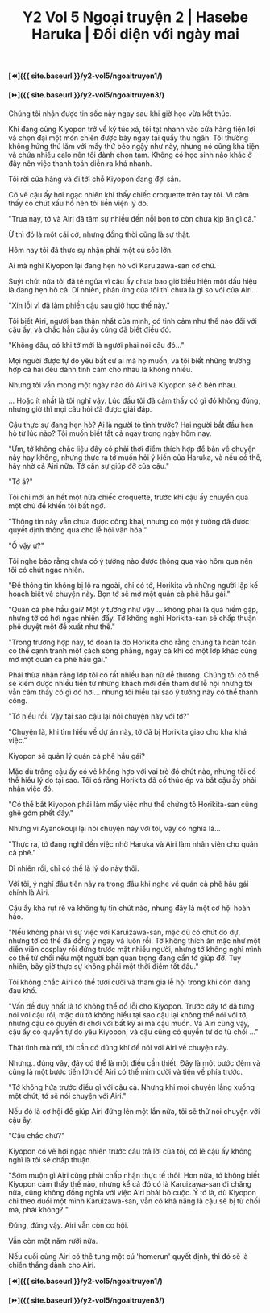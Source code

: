 ﻿---
layout: post
title: Y2 Vol 5 Ngoại truyện 2 | Hasebe Haruka | Đối diện với ngày mai
permalink: /y2-vol5/ngoaitruyen2/
---

**[⏪]({{ site.baseurl }}/y2-vol5/ngoaitruyen1/)**

**[⏩]({{ site.baseurl }}/y2-vol5/ngoaitruyen3/)**

Chúng tôi nhận được tin sốc này ngay sau khi giờ học vừa kết thúc.

Khi đang cùng Kiyopon trở về ký túc xá, tôi tạt nhanh vào cửa hàng tiện lợi và chọn đại một món chiên được bày ngay tại quầy thu ngân. Tôi thường không hứng thú lắm với mấy thứ béo ngậy như này, nhưng nó cũng khá tiện và chứa nhiều calo nên tôi đành chọn tạm. Không có học sinh nào khác ở đây nên việc thanh toán diễn ra khá nhanh.

Tôi rời cửa hàng và đi tới chỗ Kiyopon đang đợi sẵn.

Có vẻ cậu ấy hơi ngạc nhiên khi thấy chiếc croquette trên tay tôi. Vì cảm thấy có chút xấu hổ nên tôi liền viện lý do.

"Trưa nay, tớ và Airi đã tâm sự nhiều đến nỗi bọn tớ còn chưa kịp ăn gì cả."

Ừ thì đó là một cái cớ, nhưng đồng thời cũng là sự thật.

Hôm nay tôi đã thực sự nhận phải một cú sốc lớn.

Ai mà nghĩ Kiyopon lại đang hẹn hò với Karuizawa-san cơ chứ.

Suýt chút nữa tôi đã té ngửa vì cậu ấy chưa bao giờ biểu hiện một dấu hiệu là đang hẹn hò cả. Dĩ nhiên, phản ứng của tôi thì chưa là gì so với của Airi.

"Xin lỗi vì đã làm phiền cậu sau giờ học thế này."

Tôi biết Airi, người bạn thân nhất của mình, có tình cảm như thế nào đối với cậu ấy, và chắc hẳn cậu ấy cũng đã biết điều đó.

"Không đâu, có khi tớ mới là người phải nói câu đó..."

Mọi người được tự do yêu bất cứ ai mà họ muốn, và tôi biết những trường hợp cả hai đều dành tình cảm cho nhau là không nhiều.

Nhưng tôi vẫn mong một ngày nào đó Airi và Kiyopon sẽ ở bên nhau.

... Hoặc ít nhất là tôi nghĩ vậy. Lúc đầu tôi đã cảm thấy có gì đó không đúng, nhưng giờ thì mọi câu hỏi đã được giải đáp.

Cậu thực sự đang hẹn hò? Ai là người tỏ tình trước? Hai người bắt đầu hẹn hò từ lúc nào? Tôi muốn biết tất cả ngay trong ngày hôm nay.

"Ừm, tớ không chắc liệu đây có phải thời điểm thích hợp để bàn về chuyện này hay không, nhưng thực ra tớ muốn hỏi ý kiến của Haruka, và nếu có thể, hãy nhờ cả Airi nữa. Tớ cần sự giúp đỡ của cậu."

"Tớ á?"

Tôi chỉ mới ăn hết một nửa chiếc croquette, trước khi cậu ấy chuyển qua một chủ đề khiến tôi bất ngờ.

"Thông tin này vẫn chưa được công khai, nhưng có một ý tưởng đã được quyết định thông qua cho lễ hội văn hóa."

"Ồ vậy ư?"

Tôi nghe bảo rằng chưa có ý tưởng nào được thông qua vào hôm qua nên tôi có chút ngạc nhiên.

"Để thông tin không bị lộ ra ngoài, chỉ có tớ, Horikita và những người lập kế hoạch biết về chuyện này. Bọn tớ sẽ mở một quán cà phê hầu gái."

"Quán cà phê hầu gái? Một ý tưởng như vậy ... không phải là quá hiếm gặp, nhưng tớ có hơi ngạc nhiên đấy. Tớ không nghĩ Horikita-san sẽ chấp thuận phê duyệt một đề xuất như thế."

"Trong trường hợp này, tớ đoán là do Horikita cho rằng chúng ta hoàn toàn có thể cạnh tranh một cách sòng phẳng, ngay cả khi có một lớp khác cũng mở một quán cà phê hầu gái."

Phải thừa nhận rằng lớp tôi có rất nhiều bạn nữ dễ thương. Chúng tôi có thể sẽ kiếm được nhiều tiền từ những khách mời đến tham dự lễ hội nhưng tôi vẫn cảm thấy có gì đó hơi... nhưng tôi hiểu tại sao ý tưởng này có thể thành công.

"Tớ hiểu rồi. Vậy tại sao cậu lại nói chuyện này với tớ?"

"Chuyện là, khi tìm hiểu về dự án này, tớ đã bị Horikita giao cho kha khá việc."

Kiyopon sẽ quản lý quán cà phê hầu gái?

Mặc dù trông cậu ấy có vẻ không hợp với vai trò đó chút nào, nhưng tôi có thể hiểu lý do tại sao. Tôi cá rằng Horikita đã cố thúc ép và bắt cậu ấy phải nhận việc đó.

"Có thể bắt Kiyopon phải làm mấy việc như thế chứng tỏ Horikita-san cũng ghê gớm phết đấy."

Nhưng vì Ayanokouji lại nói chuyện này với tôi, vậy có nghĩa là...

"Thực ra, tớ đang nghĩ đến việc nhờ Haruka và Airi làm nhân viên cho quán cà phê."

Dĩ nhiên rồi, chỉ có thể là lý do này thôi.

Với tôi, ý nghĩ đầu tiên nảy ra trong đầu khi nghe về quán cà phê hầu gái chính là Airi.

Cậu ấy khá rụt rè và không tự tin chút nào, nhưng đây là một cơ hội hoàn hảo.

"Nếu không phải vì sự việc với Karuizawa-san, mặc dù có chút do dự, nhưng tớ có thể đã đồng ý ngay và luôn rồi. Tớ không thích ăn mặc như một diễn viên cosplay rồi đứng trước mặt nhiều người, nhưng tớ không nghĩ mình có thể từ chối nếu một người bạn quan trọng đang cần tớ giúp đỡ. Tuy nhiên, bây giờ thực sự không phải một thời điểm tốt đâu."

Tôi không chắc Airi có thể tươi cười và tham gia lễ hội trong khi còn đang đau khổ.

"Vấn đề duy nhất là tớ không thể đổ lỗi cho Kiyopon. Trước đây tớ đã từng nói với cậu rồi, mặc dù tớ không hiểu tại sao cậu lại không thể nói với tớ, nhưng cậu có quyền đi chơi với bất kỳ ai mà cậu muốn. Và Airi cũng vậy, cậu ấy có quyền tự do yêu Kiyopon, và cậu cũng có quyền tự do từ chối ..."

Thật tình mà nói, tôi cần có dũng khí để nói với Airi về chuyện này.

Nhưng.. đúng vậy, đây có thể là một điều cần thiết. Đây là một bước đệm và cũng là một bước tiến lớn để Airi có thể mỉm cười và tiến về phía trước.

"Tớ không hứa trước điều gì với cậu cả. Nhưng khi mọi chuyện lắng xuống một chút, tớ sẽ nói chuyện với Airi."

Nếu đó là cơ hội để giúp Airi đứng lên một lần nữa, tôi sẽ thử nói chuyện với cậu ấy.

"Cậu chắc chứ?"

Kiyopon có vẻ hơi ngạc nhiên trước câu trả lời của tôi, có lẽ cậu ấy không nghĩ là tôi sẽ chấp thuận.

"Sớm muộn gì Airi cũng phải chấp nhận thực tế thôi. Hơn nữa, tớ không biết Kiyopon cảm thấy thế nào, nhưng kể cả đó có là Karuizawa-san đi chăng nữa, cũng không đồng nghĩa với việc Airi phải bỏ cuộc. Ý tớ là, dù Kiyopon chỉ theo đuổi một mình Karuizawa-san, vẫn có khả năng là cậu sẽ bị từ chối mà, phải không? "

Đúng, đúng vậy. Airi vẫn còn cơ hội.

Vẫn còn một năm rưỡi nữa.

Nếu cuối cùng Airi có thể tung một cú 'homerun' quyết định, thì đó sẽ là chiến thắng dành cho Airi.

**[⏪]({{ site.baseurl }}/y2-vol5/ngoaitruyen1/)**

**[⏩]({{ site.baseurl }}/y2-vol5/ngoaitruyen3/)**
